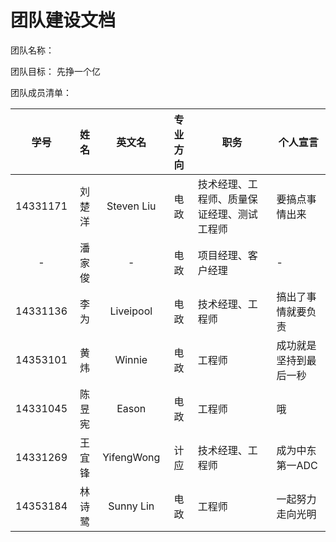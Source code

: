 # 团队建设文档

团队名称： 

团队目标： 先挣一个亿

团队成员清单：

| 学号 | 姓名 | 英文名 | 专业方向 | 职务 | 个人宣言 |
|:---:|:----:|:------:|:-------:|------|---------|
|14331171|刘楚洋|Steven Liu|电政|技术经理、工程师、质量保证经理、测试工程师|要搞点事情出来|
|-|潘家俊|-|电政|项目经理、客户经理|-|
|14331136|李为|Liveipool|电政|技术经理、工程师|搞出了事情就要负责|
|14353101|黄炜|Winnie|电政|工程师|成功就是坚持到最后一秒|
|14331045|陈昱宪|Eason|电政|工程师|哦|
|14331269|王宜锋|YifengWong|计应|技术经理、工程师|成为中东第一ADC|
|14353184|林诗鹭|Sunny Lin|电政|工程师|一起努力走向光明|
